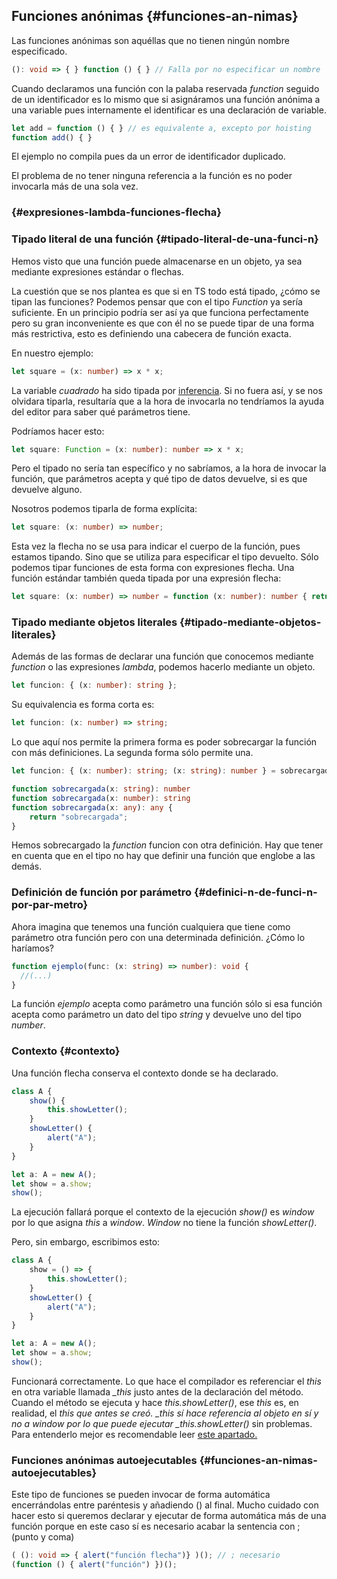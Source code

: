 ## Funciones anónimas {#funciones-an-nimas}

Las funciones anónimas son aquéllas que no tienen ningún nombre especificado.

```ts
(): void => { } function () { } // Falla por no especificar un nombre
```

Cuando declaramos una función con la palaba reservada _function_ seguido de un identificador es lo mismo que si asignáramos una función anónima a una variable pues internamente el identificar es una declaración de variable.

```ts
let add = function () { } // es equivalente a, excepto por hoisting
function add() { }
```

El ejemplo no compila pues da un error de identificador duplicado.

El problema de no tener ninguna referencia a la función es no poder invocarla más de una sola vez.

###  {#expresiones-lambda-funciones-flecha}

### Tipado literal de una función {#tipado-literal-de-una-funci-n}

Hemos visto que una función puede almacenarse en un objeto, ya sea mediante expresiones estándar o flechas.

La cuestión que se nos plantea es que si en TS todo está tipado, ¿cómo se tipan las funciones? Podemos pensar que con el tipo _Function_ ya sería suficiente. En un principio podría ser así ya que funciona perfectamente pero su gran inconveniente es que con él no se puede tipar de una forma más restrictiva, esto es definiendo una cabecera de función exacta.

En nuestro ejemplo:

```ts
let square = (x: number) => x * x;
```

La variable _cuadrado_ ha sido tipada por [inferencia](../tipos/inferencia_de_tipos.md#expresiones-tipadas-por-el-contexto). Si no fuera así, y se nos olvidara tiparla, resultaría que a la hora de invocarla no tendríamos la ayuda del editor para saber qué parámetros tiene.

Podríamos hacer esto:

```ts
let square: Function = (x: number): number => x * x;
```

Pero el tipado no sería tan específico y no sabríamos, a la hora de invocar la función, que parámetros acepta y qué tipo de datos devuelve, si es que devuelve alguno.

Nosotros podemos tiparla de forma explícita:

```ts
let square: (x: number) => number;
```

Esta vez la flecha no se usa para indicar el cuerpo de la función, pues estamos tipando. Sino que se utiliza para especificar el tipo devuelto. Sólo podemos tipar funciones de esta forma con expresiones flecha. Una función estándar también queda tipada por una expresión flecha:

```ts
let square: (x: number) => number = function (x: number): number { return x * x }
```

### Tipado mediante objetos literales {#tipado-mediante-objetos-literales}

Además de las formas de declarar una función que conocemos mediante _function_ o las expresiones _lambda_, podemos hacerlo mediante un objeto.

```ts
let funcion: { (x: number): string };
```

Su equivalencia es forma corta es:

```ts
let funcion: (x: number) => string;
```

Lo que aquí nos permite la primera forma es poder sobrecargar la función con más definiciones. La segunda forma sólo permite una.

```ts
let funcion: { (x: number): string; (x: string): number } = sobrecargada

function sobrecargada(x: string): number
function sobrecargada(x: number): string
function sobrecargada(x: any): any {
    return "sobrecargada";
}
```

Hemos sobrecargado la _function_ funcion con otra definición. Hay que tener en cuenta que en el tipo no hay que definir una función que englobe a las demás.

### Definición de función por parámetro {#definici-n-de-funci-n-por-par-metro}

Ahora imagina que tenemos una función cualquiera que tiene como parámetro otra función pero con una determinada definición. ¿Cómo lo haríamos?

```ts
function ejemplo(func: (x: string) => number): void {  
  //(...)
}
```

La función _ejemplo_ acepta como parámetro una función sólo si esa función acepta como parámetro un dato del tipo _string_ y devuelve uno del tipo _number_.

### Contexto {#contexto}

Una función flecha conserva el contexto donde se ha declarado.

```ts
class A {
    show() {
        this.showLetter();
    }
    showLetter() {
        alert("A");
    }
}

let a: A = new A(); 
let show = a.show; 
show();
```

La ejecución fallará porque el contexto de la ejecución _show\(\)_ es _window_ por lo que asigna _this_ a _window_. _Window_ no tiene la función _showLetter\(\)_.

Pero, sin embargo, escribimos esto:

```ts
class A {
    show = () => {
        this.showLetter();
    }
    showLetter() {
        alert("A");
    }
}

let a: A = new A();
let show = a.show;
show();
```

Funcionará correctamente. Lo que hace el compilador es referenciar el _this_ en otra variable llamada _\_this_ justo antes de la declaración del método. Cuando el método se ejecuta y hace _this.showLetter\(\)_, ese _this_ es, en realidad, el _this que antes se creó. \_this sí hace referencia al objeto en sí y no a window por lo que puede ejecutar \_this.showLetter\(\)_ sin problemas. Para entenderlo mejor es recomendable leer [este apartado.](../clases/estado_y_comportamiento.md#operador-this)

### Funciones anónimas autoejecutables {#funciones-an-nimas-autoejecutables}

Este tipo de funciones se pueden invocar de forma automática encerrándolas entre paréntesis y añadiendo \(\) al final. Mucho cuidado con hacer esto si queremos declarar y ejecutar de forma automática más de una función porque en este caso sí es necesario acabar la sentencia con ; \(punto y coma\)

```ts
( (): void => { alert("función flecha")} )(); // ; necesario
(function () { alert("función") })();
```



